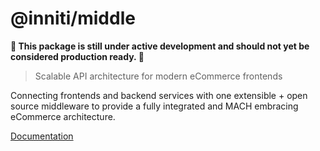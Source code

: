 # @inniti/middle

**🚧 This package is still under active development and should not yet be considered production ready. 🚧**

> Scalable API architecture for modern eCommerce frontends

Connecting frontends and backend services with one extensible + open source middleware to provide a fully integrated and
MACH embracing eCommerce architecture.

[Documentation](https://middle.inniti.de)